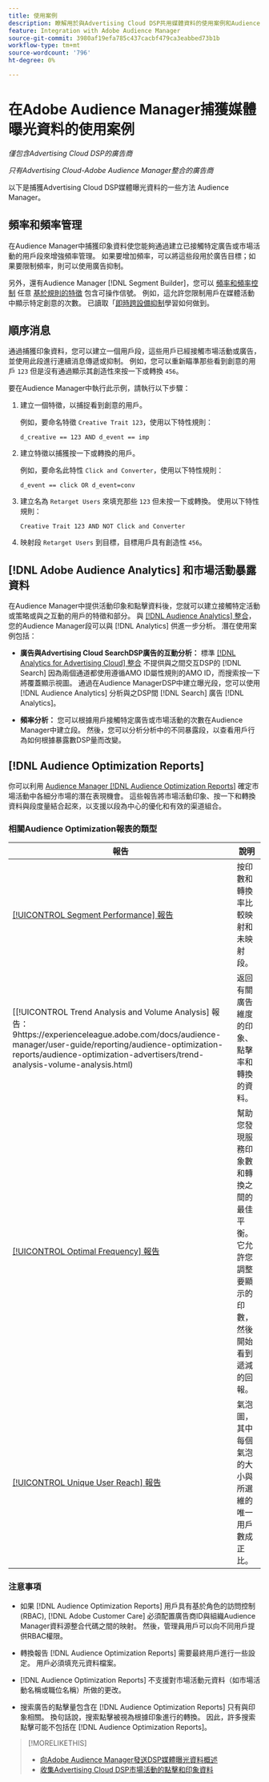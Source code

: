 ```yaml
---
title: 使用案例
description: 瞭解用於與Advertising Cloud DSP共用媒體資料的使用案例和Audience Manager
feature: Integration with Adobe Audience Manager
source-git-commit: 3980af19efa785c437cacbf479ca3eabbed73b1b
workflow-type: tm+mt
source-wordcount: '796'
ht-degree: 0%

---
```


# 在Adobe Audience Manager捕獲媒體曝光資料的使用案例

*僅包含Advertising Cloud DSP的廣告商*

*只有Advertising Cloud-Adobe Audience Manager整合的廣告商*

以下是捕獲Advertising Cloud DSP媒體曝光資料的一些方法 <!-- ad impression data? --> Audience Manager。

## 頻率和頻率管理

在Audience Manager中捕獲印象資料使您能夠通過建立已接觸特定廣告或市場活動的用戶段來增強頻率管理。 如果要增加頻率，可以將這些段用於廣告目標；如果要限制頻率，則可以使用廣告抑制。

另外，還有Audience Manager [!DNL Segment Builder]，您可以 [頻率和頻率控制](https://experienceleague.adobe.com/docs/audience-manager/user-guide/features/segments/recency-and-frequency.html) 任意 [基於規則的特徵](https://experienceleague.adobe.com/docs/audience-manager/user-guide/features/traits/trait-builder/create-onboarded-rule-based-traits.html) 包含可操作信號。 例如，這允許您限制用戶在媒體活動中顯示特定創意的次數。 已讀取「[即時跨設備抑制](https://experienceleague.adobe.com/docs/audience-manager/user-guide/features/profile-merge-rules/instant-cross-device-suppression.html)學習如何做到。<!-- The AM pulled this paragraph verbatim from AEM doc; I change only a word or two. -->

## 順序消息

通過捕獲印象資料，您可以建立一個用戶段，這些用戶已經接觸市場活動或廣告，並使用此段進行連續消息傳遞或抑制。 例如，您可以重新瞄準那些看到創意的用戶 `123` 但是沒有通過顯示其創造性來按一下或轉換 `456`。

要在Audience Manager中執行此示例，請執行以下步驟：<!-- The AM pulled this example/procedure verbatim from AEM doc; I changed only a word or two. -->

1. 建立一個特徵，以捕捉看到創意的用戶。

   例如，要命名特徵 `Creative Trait 123`，使用以下特性規則：

   `d_creative == 123 AND d_event == imp`

1. 建立特徵以捕獲按一下或轉換的用戶。

   例如，要命名此特性 `Click and Converter`，使用以下特性規則：

   `d_event == click OR d_event=conv`

1. 建立名為 `Retarget Users` 來填充那些 `123` 但未按一下或轉換。 使用以下特性規則：

   `Creative Trait 123 AND NOT Click and Converter`

1. 映射段 `Retarget Users` 到目標，目標用戶具有創造性 `456`。

## [!DNL Adobe Audience Analytics] 和市場活動暴露資料

在Audience Manager中提供活動印象和點擊資料後，您就可以建立接觸特定活動或策略或與之互動的用戶的特徵和部分。 與 [[!DNL Audience Analytics] 整合](https://experienceleague.adobe.com/docs/analytics/integration/audience-analytics/mc-audiences-aam.html)，您的Audience Manager段可以與 [!DNL Analytics] 供進一步分析。 潛在使用案例包括：

* **廣告與Advertising Cloud SearchDSP廣告的互動分析：** 標準 [[!DNL Analytics for Advertising Cloud] 整合](/help/integrations/analytics/overview.md) 不提供與之間交互DSP的 [!DNL Search] 因為兩個通道都使用遵循AMO ID屬性規則的AMO ID，而搜索按一下將覆蓋顯示視圖。 通過在Audience ManagerDSP中建立曝光段，您可以使用 [!DNL Audience Analytics] 分析與之DSP間 [!DNL Search] 廣告 [!DNL Analytics]。

* **頻率分析：** 您可以根據用戶接觸特定廣告或市場活動的次數在Audience Manager中建立段。 然後，您可以分析分析中的不同暴露段，以查看用戶行為如何根據暴露數DSP量而改變。

## [!DNL Audience Optimization Reports]

你可以利用 [Audience Manager [!DNL Audience Optimization Reports]](https://experienceleague.adobe.com/docs/audience-manager/user-guide/reporting/audience-optimization-reports/audience-optimization-reports.html) 確定市場活動中各細分市場的潛在表現機會。 這些報告將市場活動印象、按一下和轉換資料與段度量結合起來，以支援以段為中心的優化和有效的渠道組合。

### 相關Audience Optimization報表的類型

| 報告 | 說明 |
| ------ | ----------- |
| [[!UICONTROL Segment Performance] 報告](https://experienceleague.adobe.com/docs/audience-manager/user-guide/reporting/audience-optimization-reports/audience-optimization-advertisers/segment-performance.html) | 按印數和轉換率比較映射和未映射段。 |
| [[!UICONTROL Trend Analysis and Volume Analysis] 報告：9https://experienceleague.adobe.com/docs/audience-manager/user-guide/reporting/audience-optimization-reports/audience-optimization-advertisers/trend-analysis-volume-analysis.html) | 返回有關廣告維度的印象、點擊率和轉換的資料。 |
| [[!UICONTROL Optimal Frequency] 報告](https://experienceleague.adobe.com/docs/audience-manager/user-guide/reporting/audience-optimization-reports/audience-optimization-advertisers/optimal-frequency.html) | 幫助您發現服務印象數和轉換之間的最佳平衡。 它允許您調整要顯示的印數，然後開始看到遞減的回報。 |
| [[!UICONTROL Unique User Reach] 報告](https://experienceleague.adobe.com/docs/audience-manager/user-guide/reporting/audience-optimization-reports/audience-optimization-advertisers/unique-user-reach.html) | 氣泡圖，其中每個氣泡的大小與所選維的唯一用戶數成正比。 |

### 注意事項

* 如果 [!DNL Audience Optimization Reports] 用戶具有基於角色的訪問控制(RBAC), [!DNL Adobe Customer Care] 必須配置廣告商ID與組織Audience Manager資料源整合代碼之間的映射。 然後，管理員用戶可以向不同用戶提供RBAC權限。

* 轉換報告 [!DNL Audience Optimization Reports] 需要最終用戶進行一些設定。 用戶必須填充元資料檔案。

* [!DNL Audience Optimization Reports] 不支援對市場活動元資料（如市場活動名稱或職位名稱）所做的更改。

* 搜索廣告的點擊量包含在 [!DNL Audience Optimization Reports] 只有與印象相關。 換句話說，搜索點擊被視為根據印象進行的轉換。 因此，許多搜索點擊可能不包括在 [!DNL Audience Optimization Reports]。

>[!MORELIKETHIS]
>
>* [向Adobe Audience Manager發送DSP媒體曝光資料概述](overview.md)
>* [收集Advertising Cloud DSP市場活動的點擊和印象資料](collect.md)

